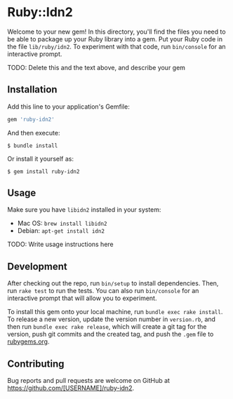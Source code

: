 # Ruby::Idn2

Welcome to your new gem! In this directory, you'll find the files you need to be able to package up your Ruby library into a gem. Put your Ruby code in the file `lib/ruby/idn2`. To experiment with that code, run `bin/console` for an interactive prompt.

TODO: Delete this and the text above, and describe your gem

## Installation

Add this line to your application's Gemfile:

```ruby
gem 'ruby-idn2'
```

And then execute:

    $ bundle install

Or install it yourself as:

    $ gem install ruby-idn2

## Usage

Make sure you have `libidn2` installed in your system:

* Mac OS: `brew install libidn2`
* Debian: `apt-get install idn2`

TODO: Write usage instructions here

## Development

After checking out the repo, run `bin/setup` to install dependencies. Then, run `rake test` to run the tests. You can also run `bin/console` for an interactive prompt that will allow you to experiment.

To install this gem onto your local machine, run `bundle exec rake install`. To release a new version, update the version number in `version.rb`, and then run `bundle exec rake release`, which will create a git tag for the version, push git commits and the created tag, and push the `.gem` file to [rubygems.org](https://rubygems.org).

## Contributing

Bug reports and pull requests are welcome on GitHub at https://github.com/[USERNAME]/ruby-idn2.
